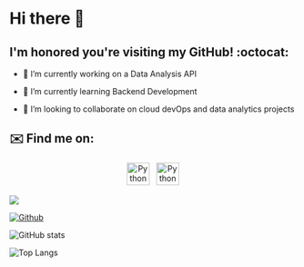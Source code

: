 # Hi there 👋


## I'm honored you're visiting my GitHub! :octocat:


<!--
**dee-labs/dee-labs** is a ✨ _special_ ✨ repository because its `README.md` (this file) appears on your GitHub profile.

Here are some ideas to get you started:
-->




- 🔭 I’m currently working on a Data Analysis API

- 🌱 I’m currently learning Backend Development

- 👯 I’m looking to collaborate on cloud devOps and data analytics projects
<!-- - 🤔 I’m looking for help with ...
- 💬 Ask me about ...
- 📫 How to reach me: ...
- 😄 Pronouns: ...
- ⚡ Fun fact: ... -->



## ✉️ Find me on:


<p align="center">
 <a href="https://www.linkedin.com/in/divine-ukonu-7b08031a4" target="_blank" rel="noopener noreferrer"> <img src="https://cdn.jsdelivr.net/npm/simple-icons@v6/icons/linkedin.svg" alt="Python" height="40" style="vertical-align:top; margin:4px"></a>
 <a href="divinechisom1995@gmail.com"> <img src="https://cdn.jsdelivr.net/npm/simple-icons@v6/icons/gmail.svg" alt="Python" height="40" style="vertical-align:top; margin:4px"></a>
</p>



![](https://visitor-badge.laobi.icu/badge?page_id=dee-labs.dee-labs)

[![Github](https://img.shields.io/github/followers/dee-labs?label=Follow&style=social)](https://github.com/dee-labs)

![GitHub stats](https://github-readme-stats.vercel.app/api?username=dee-labs&show_icons=true&theme=tokyonight)

![Top Langs](https://github-readme-stats.vercel.app/api/top-langs/?username=dee-labs&theme=tokyonight)
